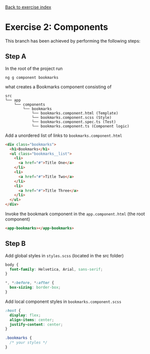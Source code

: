 [Back to exercise index](https://github.com/aperto-frontend/angular-workshop#angular-workshop)

# Exercise 2: Components

This branch has been achieved by performing the following steps:

## Step A

In the root of the project run 

```
ng g component bookmarks
```

what creates a Bookmarks component consisting of

```
src
└── app
    └── components
        └── bookmarks
            └── bookmarks.component.html (Template)
            └── bookmarks.component.scss (Style)
            └── bookmarks.component.spec.ts (Test)
            └── bookmarks.component.ts (Component logic)
```

Add a unordered list of links to `bookmarks.component.html`

```html
<div class="bookmarks">
  <h1>Bookmarks</h1>
  <ul class="bookmarks__list">
    <li>
      <a href="#">Title One</a>
    </li>
    <li>
      <a href="#">Title Two</a>
    </li>
    <li>
      <a href="#">Title Three</a>
    </li>
  </ul>
</div>

```

Invoke the bookmark component in the `app.component.html` (the root component)

```html
<app-bookmarks></app-bookmarks>
```

## Step B

Add global styles in `styles.scss` (located in the src folder)

```scss
body {
  font-family: Helvetica, Arial, sans-serif;
}

*, *:before, *:after {
  box-sizing: border-box;
}
```

Add local component styles in `bookmarks.component.scss`

```scss
:host {
  display: flex;
  align-items: center;
  justify-content: center;
}

.bookmarks {
  /* your styles */
}
```
